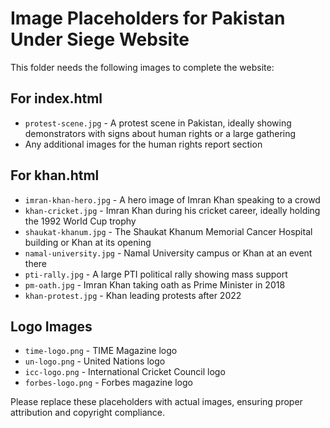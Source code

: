 # Image Placeholders for Pakistan Under Siege Website

This folder needs the following images to complete the website:

## For index.html
- `protest-scene.jpg` - A protest scene in Pakistan, ideally showing demonstrators with signs about human rights or a large gathering
- Any additional images for the human rights report section

## For khan.html
- `imran-khan-hero.jpg` - A hero image of Imran Khan speaking to a crowd
- `khan-cricket.jpg` - Imran Khan during his cricket career, ideally holding the 1992 World Cup trophy
- `shaukat-khanum.jpg` - The Shaukat Khanum Memorial Cancer Hospital building or Khan at its opening
- `namal-university.jpg` - Namal University campus or Khan at an event there
- `pti-rally.jpg` - A large PTI political rally showing mass support
- `pm-oath.jpg` - Imran Khan taking oath as Prime Minister in 2018
- `khan-protest.jpg` - Khan leading protests after 2022

## Logo Images
- `time-logo.png` - TIME Magazine logo 
- `un-logo.png` - United Nations logo
- `icc-logo.png` - International Cricket Council logo
- `forbes-logo.png` - Forbes magazine logo

Please replace these placeholders with actual images, ensuring proper attribution and copyright compliance.
